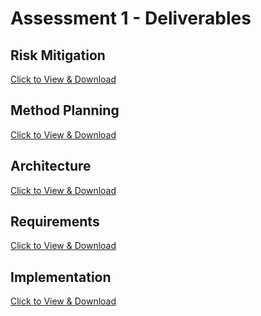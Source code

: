 <h1> Assessment 1 - Deliverables </h1>

<h2> Risk Mitigation </h2>
<a href="https://github.com/decassociation/decassociation.github.io/blob/master/Deliverables%20for%20Assessment%201/Risk1.docx">Click to View & Download</a>

<h2> Method Planning</h2>
<a href="https://github.com/decassociation/decassociation.github.io/blob/master/Deliverables%20for%20Assessment%201/Plan1.docx">Click to View & Download</a>

<h2> Architecture </h2>
<a href="https://github.com/decassociation/decassociation.github.io/blob/master/Deliverables%20for%20Assessment%201/Arch1_.docx">Click to View & Download</a>

<h2>Requirements </h2>
<a href="https://github.com/decassociation/decassociation.github.io/blob/master/Deliverables%20for%20Assessment%201/Req1.docx">Click to View & Download</a>

<h2> Implementation</h2>
<a href="https://github.com/decassociation/decassociation.github.io/blob/master/Deliverables%20for%20Assessment%201/Impl1.docx">Click to View & Download</a>
